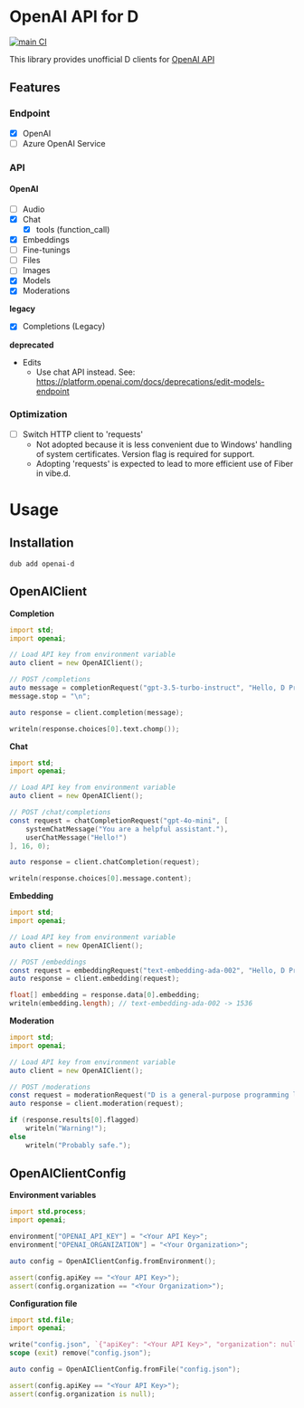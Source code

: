 # OpenAI API for D

[![main CI](https://github.com/lempiji/openai-d/actions/workflows/main-ci.yaml/badge.svg)](https://github.com/lempiji/openai-d/actions/workflows/main-ci.yaml)

This library provides unofficial D clients for [OpenAI API](https://platform.openai.com)

## Features

### Endpoint

- [x] OpenAI
- [ ] Azure OpenAI Service

### API

#### OpenAI

- [ ] Audio
- [x] Chat
  - [x] tools (function_call)
- [x] Embeddings
- [ ] Fine-tunings
- [ ] Files
- [ ] Images
- [x] Models
- [x] Moderations

__legacy__
- [x] Completions (Legacy)

__deprecated__
- Edits
  - Use chat API instead. See: https://platform.openai.com/docs/deprecations/edit-models-endpoint

### Optimization

- [ ] Switch HTTP client to 'requests'
    - Not adopted because it is less convenient due to Windows' handling of system certificates. Version flag is required for support.
    - Adopting 'requests' is expected to lead to more efficient use of Fiber in vibe.d.

# Usage

## Installation

```
dub add openai-d
```

## OpenAIClient

__Completion__

```d name=completion
import std;
import openai;

// Load API key from environment variable
auto client = new OpenAIClient();

// POST /completions
auto message = completionRequest("gpt-3.5-turbo-instruct", "Hello, D Programming Language!\n", 10, 0);
message.stop = "\n";

auto response = client.completion(message);

writeln(response.choices[0].text.chomp());
```

__Chat__

```d name=chat
import std;
import openai;

// Load API key from environment variable
auto client = new OpenAIClient();

// POST /chat/completions
const request = chatCompletionRequest("gpt-4o-mini", [
    systemChatMessage("You are a helpful assistant."),
    userChatMessage("Hello!")
], 16, 0);

auto response = client.chatCompletion(request);

writeln(response.choices[0].message.content);
```

__Embedding__

```d name=embedding
import std;
import openai;

// Load API key from environment variable
auto client = new OpenAIClient();

// POST /embeddings
const request = embeddingRequest("text-embedding-ada-002", "Hello, D Programming Language!");
auto response = client.embedding(request);

float[] embedding = response.data[0].embedding;
writeln(embedding.length); // text-embedding-ada-002 -> 1536
```

__Moderation__

```d name=moderation
import std;
import openai;

// Load API key from environment variable
auto client = new OpenAIClient();

// POST /moderations
const request = moderationRequest("D is a general-purpose programming language with static typing, systems-level access, and C-like syntax. With the D Programming Language, write fast, read fast, and run fast.");
auto response = client.moderation(request);

if (response.results[0].flagged)
    writeln("Warning!");
else
    writeln("Probably safe.");
```

## OpenAIClientConfig

__Environment variables__

```d name=config_env
import std.process;
import openai;

environment["OPENAI_API_KEY"] = "<Your API Key>";
environment["OPENAI_ORGANIZATION"] = "<Your Organization>";

auto config = OpenAIClientConfig.fromEnvironment();

assert(config.apiKey == "<Your API Key>");
assert(config.organization == "<Your Organization>");
```

__Configuration file__

```d name=config_file
import std.file;
import openai;

write("config.json", `{"apiKey": "<Your API Key>", "organization": null}`);
scope (exit) remove("config.json");

auto config = OpenAIClientConfig.fromFile("config.json");

assert(config.apiKey == "<Your API Key>");
assert(config.organization is null);
```